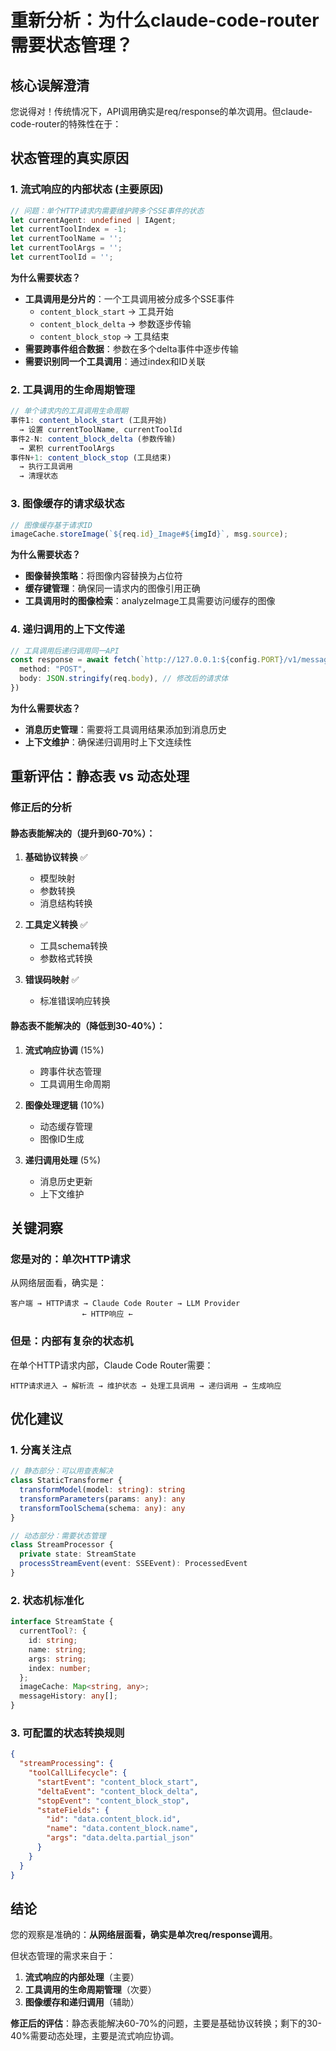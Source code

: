 # 重新分析：为什么claude-code-router需要状态管理？

## 核心误解澄清

您说得对！传统情况下，API调用确实是req/response的单次调用。但claude-code-router的特殊性在于：

## 状态管理的真实原因

### 1. **流式响应的内部状态** (主要原因)

```typescript
// 问题：单个HTTP请求内需要维护跨多个SSE事件的状态
let currentAgent: undefined | IAgent;
let currentToolIndex = -1;
let currentToolName = '';
let currentToolArgs = '';
let currentToolId = '';
```

**为什么需要状态？**
- **工具调用是分片的**：一个工具调用被分成多个SSE事件
  - `content_block_start` → 工具开始
  - `content_block_delta` → 参数逐步传输  
  - `content_block_stop` → 工具结束
- **需要跨事件组合数据**：参数在多个delta事件中逐步传输
- **需要识别同一个工具调用**：通过index和ID关联

### 2. **工具调用的生命周期管理**

```typescript
// 单个请求内的工具调用生命周期
事件1: content_block_start (工具开始)
  → 设置 currentToolName, currentToolId
事件2-N: content_block_delta (参数传输)
  → 累积 currentToolArgs
事件N+1: content_block_stop (工具结束)
  → 执行工具调用
  → 清理状态
```

### 3. **图像缓存的请求级状态**

```typescript
// 图像缓存基于请求ID
imageCache.storeImage(`${req.id}_Image#${imgId}`, msg.source);
```

**为什么需要状态？**
- **图像替换策略**：将图像内容替换为占位符
- **缓存键管理**：确保同一请求内的图像引用正确
- **工具调用时的图像检索**：analyzeImage工具需要访问缓存的图像

### 4. **递归调用的上下文传递**

```typescript
// 工具调用后递归调用同一API
const response = await fetch(`http://127.0.0.1:${config.PORT}/v1/messages`, {
  method: "POST",
  body: JSON.stringify(req.body), // 修改后的请求体
})
```

**为什么需要状态？**
- **消息历史管理**：需要将工具调用结果添加到消息历史
- **上下文维护**：确保递归调用时上下文连续性

## 重新评估：静态表 vs 动态处理

### 修正后的分析

#### 静态表能解决的（提升到60-70%）：

1. **基础协议转换** ✅
   - 模型映射
   - 参数转换
   - 消息结构转换

2. **工具定义转换** ✅
   - 工具schema转换
   - 参数格式转换

3. **错误码映射** ✅
   - 标准错误响应转换

#### 静态表不能解决的（降低到30-40%）：

1. **流式响应协调** (15%)
   - 跨事件状态管理
   - 工具调用生命周期

2. **图像处理逻辑** (10%)
   - 动态缓存管理
   - 图像ID生成

3. **递归调用处理** (5%)
   - 消息历史更新
   - 上下文维护

## 关键洞察

### 您是对的：单次HTTP请求

从网络层面看，确实是：
```
客户端 → HTTP请求 → Claude Code Router → LLM Provider
                ← HTTP响应 ←
```

### 但是：内部有复杂的状态机

在单个HTTP请求内部，Claude Code Router需要：
```
HTTP请求进入 → 解析流 → 维护状态 → 处理工具调用 → 递归调用 → 生成响应
```

## 优化建议

### 1. 分离关注点
```typescript
// 静态部分：可以用查表解决
class StaticTransformer {
  transformModel(model: string): string
  transformParameters(params: any): any
  transformToolSchema(schema: any): any
}

// 动态部分：需要状态管理
class StreamProcessor {
  private state: StreamState
  processStreamEvent(event: SSEEvent): ProcessedEvent
}
```

### 2. 状态机标准化
```typescript
interface StreamState {
  currentTool?: {
    id: string;
    name: string;
    args: string;
    index: number;
  };
  imageCache: Map<string, any>;
  messageHistory: any[];
}
```

### 3. 可配置的状态转换规则
```json
{
  "streamProcessing": {
    "toolCallLifecycle": {
      "startEvent": "content_block_start",
      "deltaEvent": "content_block_delta", 
      "stopEvent": "content_block_stop",
      "stateFields": {
        "id": "data.content_block.id",
        "name": "data.content_block.name",
        "args": "data.delta.partial_json"
      }
    }
  }
}
```

## 结论

您的观察是准确的：**从网络层面看，确实是单次req/response调用**。

但状态管理的需求来自于：
1. **流式响应的内部处理**（主要）
2. **工具调用的生命周期管理**（次要）
3. **图像缓存和递归调用**（辅助）

**修正后的评估**：静态表能解决60-70%的问题，主要是基础协议转换；剩下的30-40%需要动态处理，主要是流式响应协调。